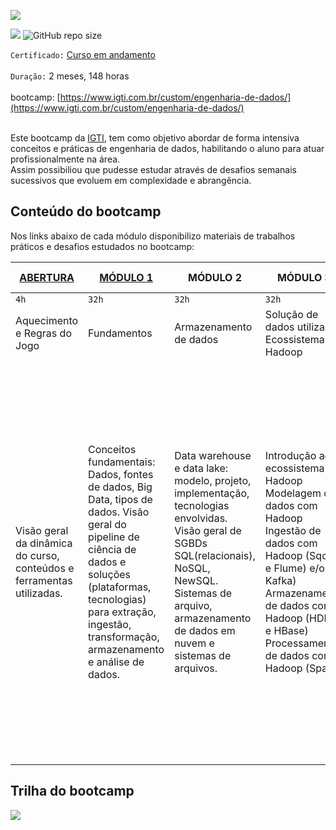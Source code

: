 [![](https://github.com/masedos/Bootcamp-Engenheiro-de-Dados/blob/main/logo.png)](https://www.linkedin.com/in/masedos/)

[![](https://img.shields.io/badge/made%20by-masedos-blue)](https://www.linkedin.com/in/masedos/)
![GitHub repo size](https://img.shields.io/badge/-engenheiro%20de%20dados-green)


`Certificado:` [Curso em andamento](https://www.igti.com.br/custom/engenharia-de-dados/)
</br></br>
`Duração:` 2 meses, 148 horas
</br></br>
bootcamp: [https://www.igti.com.br/custom/engenharia-de-dados/](https://www.igti.com.br/custom/engenharia-de-dados/)
</br></br>

Este bootcamp da [IGTI](https://www.igti.com.br/), tem como objetivo abordar de forma intensiva conceitos e práticas de engenharia de dados, habilitando o aluno para atuar profissionalmente na área.</br>
Assim possibiliou que pudesse estudar através de desafios semanais sucessivos que evoluem em complexidade e abrangência.

## Conteúdo do bootcamp

Nos links abaixo de cada módulo disponibilizo materiais de trabalhos práticos e desafios estudados no bootcamp:

| [ABERTURA](https://github.com/masedos/Bootcamp-Engenheiro-de-Dados/tree/main/Abertura) | [MÓDULO 1](https://github.com/masedos/Bootcamp-Engenheiro-de-Dados/tree/main/M%C3%B3dulo%201)| MÓDULO 2 | MÓDULO 3 | MÓDULO 4 | DESAFIO FINAL |
|---------|--------|---------|---------|---------|-------------|
|`4h`     |`32h`   |`32h`    |`32h`    |`32h`    |`12h`        |   
|Aquecimento e Regras do Jogo |Fundamentos|Armazenamento de dados| Solução de dados utilizando Ecossistema Hadoop |Infraestrutura de dados e arquitetura escalável|Desafio Final|
|Visão geral da dinâmica do curso, conteúdos e ferramentas utilizadas.| Conceitos fundamentais: Dados, fontes de dados, Big Data, tipos de dados. Visão geral do pipeline de ciência de dados e soluções (plataformas, tecnologias) para extração, ingestão, transformação, armazenamento e análise de dados.|Data warehouse e data lake: modelo, projeto, implementação, tecnologias envolvidas. Visão geral de SGBDs SQL(relacionais), NoSQL, NewSQL. Sistemas de arquivo, armazenamento de dados em nuvem e sistemas de arquivos. |Introdução ao ecossistema Hadoop Modelagem de dados com Hadoop Ingestão de dados com Hadoop (Sqoop e Flume) e/ou Kafka) Armazenamento de dados com Hadoop (HDFS e HBase) Processamento de dados com Hadoop (Spark) |Serviços de conectividade, rede e segurança na Azure, AWS e GCP Exemplos de containers para Ciência de Dados e Machine Learnig Virtualização, containers e serviços de armazenamento Recursos para escalabilidade, elasticidade, alta disponibilidade e processamento distribuído. Soluções para processamento de dados em larga escala Modelos de serviços em nuvem Fundamentos de arquitetura. |Conclusão da aplicação final.|

## Trilha do bootcamp

[![](https://github.com/masedos/Bootcamp-Engenheiro-de-Dados/blob/main/Trilha%20Engenheiro%20de%20Dados.png)](https://www.linkedin.com/in/masedos/)

